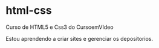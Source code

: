 # html-css
 Curso de HTML5 e Css3 do CursoemVIdeo


 Estou aprendendo a criar sites e gerenciar os depositorios.
